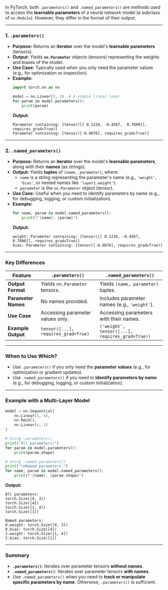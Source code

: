 
In PyTorch, both `.parameters()` and `.named_parameters()` are methods used to access the **learnable parameters** of a neural network model (a subclass of `nn.Module`). However, they differ in the format of their output:

---

### **1. `.parameters()`**
- **Purpose:** Returns an **iterator** over the model's **learnable parameters** (tensors).
- **Output:** Yields **`nn.Parameter`** objects (tensors) representing the weights and biases of the model.
- **Use Case:** Typically used when you only need the parameter values (e.g., for optimization or inspection).
- **Example:**
  ```python
  import torch.nn as nn

  model = nn.Linear(3, 1)  # A simple linear layer
  for param in model.parameters():
      print(param)
  ```
  **Output:**
  ```
  Parameter containing: [tensor([[ 0.1234, -0.4567,  0.7890]], requires_grad=True)]
  Parameter containing: [tensor([-0.9876], requires_grad=True)]
  ```

---

### **2. `.named_parameters()`**
- **Purpose:** Returns an **iterator** over the model's **learnable parameters**, along with their **names** (as strings).
- **Output:** Yields **tuples** of `(name, parameter)`, where:
  - `name` is a string representing the parameter's name (e.g., `'weight'`, `'bias'`, or nested names like `'layer1.weight'`).
  - `parameter` is the `nn.Parameter` object (tensor).
- **Use Case:** Useful when you need to identify parameters by name (e.g., for debugging, logging, or custom initialization).
- **Example:**
  ```python
  for name, param in model.named_parameters():
      print(f"{name}: {param}")
  ```
  **Output:**
  ```
  weight: Parameter containing: [tensor([[ 0.1234, -0.4567,  0.7890]], requires_grad=True)]
  bias: Parameter containing: [tensor([-0.9876], requires_grad=True)]
  ```

---

### **Key Differences**
| Feature               | `.parameters()`                          | `.named_parameters()`                     |
|-----------------------|------------------------------------------|--------------------------------------------|
| **Output Format**     | Yields `nn.Parameter` tensors.           | Yields `(name, parameter)` tuples.         |
| **Parameter Names**   | No names provided.                      | Includes parameter names (e.g., `'weight'`). |
| **Use Case**          | Accessing parameter values only.         | Accessing parameters with their names.    |
| **Example Output**    | `tensor([...], requires_grad=True)`     | `('weight', tensor([...], requires_grad=True))` |

---

### **When to Use Which?**
- Use `.parameters()` if you only need the **parameter values** (e.g., for optimization or gradient updates).
- Use `.named_parameters()` if you need to **identify parameters by name** (e.g., for debugging, logging, or custom initialization).

---

### **Example with a Multi-Layer Model**
```python
model = nn.Sequential(
    nn.Linear(3, 4),
    nn.ReLU(),
    nn.Linear(4, 1)
)

# Using .parameters()
print("All parameters:")
for param in model.parameters():
    print(param.shape)

# Using .named_parameters()
print("\nNamed parameters:")
for name, param in model.named_parameters():
    print(f"{name}: {param.shape}")
```

**Output:**
```
All parameters:
torch.Size([4, 3])
torch.Size([4])
torch.Size([1, 4])
torch.Size([1])

Named parameters:
0.weight: torch.Size([4, 3])
0.bias: torch.Size([4])
2.weight: torch.Size([1, 4])
2.bias: torch.Size([1])
```

---

### **Summary**
- **`.parameters()`**: Iterates over parameter tensors **without names**.
- **`.named_parameters()`**: Iterates over parameter tensors **with names**.
- Use `.named_parameters()` when you need to **track or manipulate specific parameters by name**. Otherwise, `.parameters()` is sufficient.